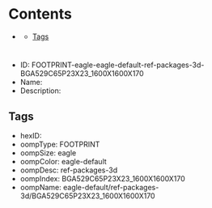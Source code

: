 



Contents
========

* [](#)
	* [Tags](#tags)

# 

- ID: FOOTPRINT-eagle-eagle-default-ref-packages-3d-BGA529C65P23X23_1600X1600X170
- Name: 
- Description: 

## Tags

- hexID: 
- oompType: FOOTPRINT
- oompSize: eagle
- oompColor: eagle-default
- oompDesc: ref-packages-3d
- oompIndex: BGA529C65P23X23_1600X1600X170
- oompName: eagle-default/ref-packages-3d/BGA529C65P23X23_1600X1600X170
